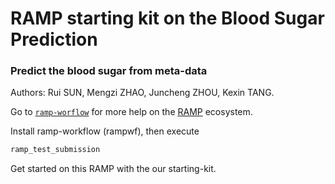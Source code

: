 # RAMP starting kit on the Blood Sugar Prediction

### Predict the blood sugar from meta-data

Authors: Rui SUN, Mengzi ZHAO, Juncheng ZHOU, Kexin TANG.

Go to [`ramp-worflow`](https://github.com/paris-saclay-cds/ramp-workflow) for more help on the [RAMP](http:www.ramp.studio) ecosystem.

Install ramp-workflow (rampwf), then execute

```python
ramp_test_submission
```

Get started on this RAMP with the our starting-kit.
